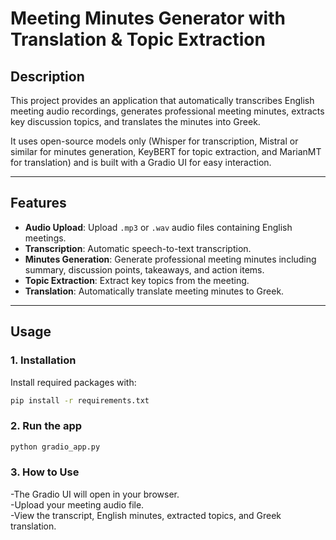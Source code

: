 # Meeting Minutes Generator with Translation & Topic Extraction

## Description
This project provides an application that automatically transcribes English meeting audio recordings, generates professional meeting minutes, extracts key discussion topics, and translates the minutes into Greek.

It uses open-source models only (Whisper for transcription, Mistral or similar for minutes generation, KeyBERT for topic extraction, and MarianMT for translation) and is built with a Gradio UI for easy interaction.

---

## Features
- **Audio Upload**: Upload `.mp3` or `.wav` audio files containing English meetings.
- **Transcription**: Automatic speech-to-text transcription.
- **Minutes Generation**: Generate professional meeting minutes including summary, discussion points, takeaways, and action items.
- **Topic Extraction**: Extract key topics from the meeting.
- **Translation**: Automatically translate meeting minutes to Greek.

---

## Usage

### 1. Installation

Install required packages with:

```bash
pip install -r requirements.txt
```

### 2. Run the app
```bash
python gradio_app.py
```

### 3. How to Use
-The Gradio UI will open in your browser.  
-Upload your meeting audio file.  
-View the transcript, English minutes, extracted topics, and Greek translation.  
